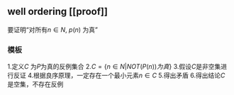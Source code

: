 
## well ordering [[proof]]

要证明“对所有$n \in N$, $p(n)$ 为真”

### 模板

1.定义$C$ 为$P$为真的反例集合
2.$C = \{ n \in N | NOT(P(n)) 为真\}$
3.假设$C$是非空集进行反证
4.根据良序原理，一定存在一个最小元素$n \in C$
5.得出矛盾
6.得出结论$C$是空集，不存在反例
